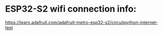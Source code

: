#  ESP32-S2 wifi connection info:
https://learn.adafruit.com/adafruit-metro-esp32-s2/circuitpython-internet-test
